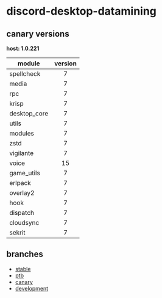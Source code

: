 # discord-desktop-datamining

## canary versions

**host: 1.0.221**

| module | version |
| ------ | :-----: |
| spellcheck | 7 |
| media | 7 |
| rpc | 7 |
| krisp | 7 |
| desktop_core | 7 |
| utils | 7 |
| modules | 7 |
| zstd | 7 |
| vigilante | 7 |
| voice | 15 |
| game_utils | 7 |
| erlpack | 7 |
| overlay2 | 7 |
| hook | 7 |
| dispatch | 7 |
| cloudsync | 7 |
| sekrit | 7 |

## branches

- [stable](https://github.com/OpenAsar/discord-desktop-datamining/tree/stable)
- [ptb](https://github.com/OpenAsar/discord-desktop-datamining/tree/ptb)
- [canary](https://github.com/OpenAsar/discord-desktop-datamining/tree/canary)
- [development](https://github.com/OpenAsar/discord-desktop-datamining/tree/development)